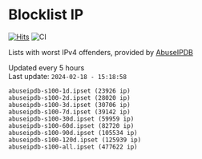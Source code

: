 # Blocklist IP

[![Hits](https://hits.seeyoufarm.com/api/count/incr/badge.svg?url=https%3A%2F%2Fgithub.com%2Fborestad%2Fblocklist-ip%2F&count_bg=%2379C83D&title_bg=%23555555&icon=&icon_color=%23E7E7E7&title=hits&edge_flat=false)](https://hits.seeyoufarm.com)  ![CI](https://img.shields.io/github/workflow/status/borestad/blocklist-ip/CI?style=flat-square)

Lists with worst IPv4 offenders, provided by [AbuseIPDB](https://www.abuseipdb.com/)

<!-- FOOTER-PLACEHOLDER -->
Updated every 5 hours<br>
Last update: `2024-02-18 - 15:18:58`
```
abuseipdb-s100-1d.ipset (23926 ip)
abuseipdb-s100-2d.ipset (28020 ip)
abuseipdb-s100-3d.ipset (30706 ip)
abuseipdb-s100-7d.ipset (39142 ip)
abuseipdb-s100-30d.ipset (59959 ip)
abuseipdb-s100-60d.ipset (82720 ip)
abuseipdb-s100-90d.ipset (105534 ip)
abuseipdb-s100-120d.ipset (125939 ip)
abuseipdb-s100-all.ipset (477622 ip)
```
